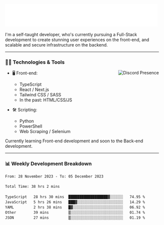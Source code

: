 <img src="assets/wave.svg" alt=":wave:" />

I'm a self-taught developer, who's currently pursuing a Full-Stack development to create stunning user experiences on the front-end, and scalable and secure infrastructure on the backend.

---

### 🧑‍💻 Technologies & Tools

<a href="https://discord.com/users/414304208649453568" target="_blank" rel="nofollow">
   <img src="https://lanyard-profile-readme.vercel.app/api/414304208649453568?idleMessage=Probably%20doing%20something%20else..." alt="Discord Presence" align="right">
</a>

- 🖥️ Front-end:

  - TypeScript
  - React / Next.js
  - Tailwind CSS / SASS
  - In the past: HTML/CSS/JS

- 🛠 Scripting:

  - Python
  - PowerShell
  - Web Scraping / Selenium

Currently learning Front-end development and soon to the Back-end development.

---

### 📊 Weekly Development Breakdown

<!-- ![ccrsxx's GitHub Stats](https://github-readme-stats.vercel.app/api?username=ccrsxx&count_private=true&theme=tokyonight) -->
<!-- ![ccrsxx's Top Langs](https://github-readme-stats.vercel.app/api/top-langs/?username=ccrsxx&hide=lua,java,html&theme=tokyonight) -->

<!--START_SECTION:waka-->

```txt
From: 28 November 2023 - To: 05 December 2023

Total Time: 38 hrs 2 mins

TypeScript   28 hrs 30 mins  ██████████████████▓░░░░░░   74.95 %
JavaScript   5 hrs 26 mins   ███▓░░░░░░░░░░░░░░░░░░░░░   14.29 %
YAML         2 hrs 38 mins   █▓░░░░░░░░░░░░░░░░░░░░░░░   06.92 %
Other        39 mins         ▒░░░░░░░░░░░░░░░░░░░░░░░░   01.74 %
JSON         27 mins         ▒░░░░░░░░░░░░░░░░░░░░░░░░   01.19 %
```

<!--END_SECTION:waka-->
